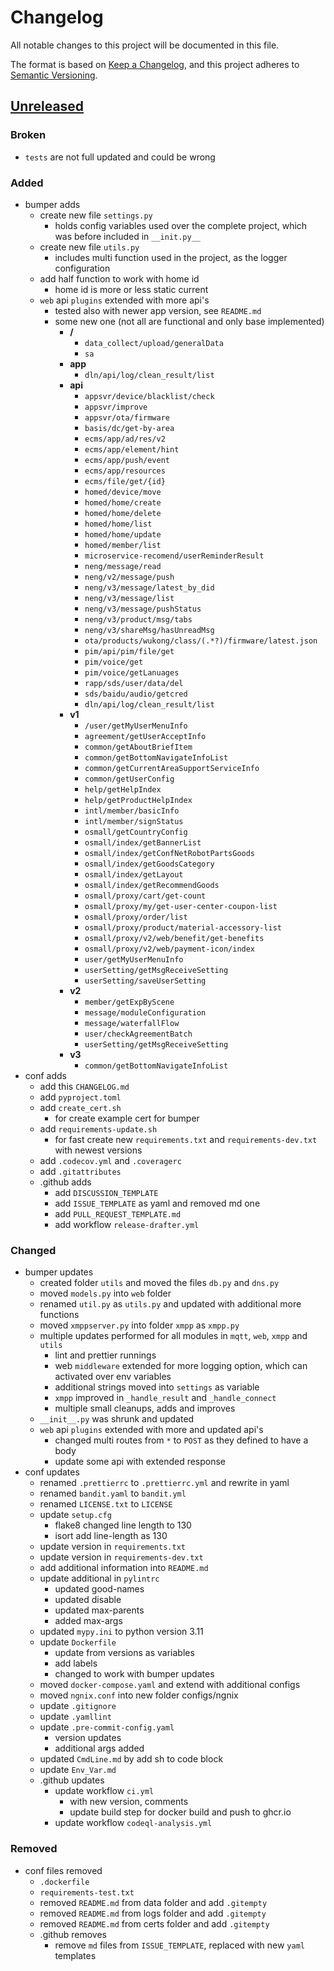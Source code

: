 # Changelog

All notable changes to this project will be documented in this file.

The format is based on [Keep a Changelog](https://keepachangelog.com/en/1.0.0/),
and this project adheres to [Semantic Versioning](https://semver.org/spec/v2.0.0.html).

## [Unreleased]

### Broken

- `tests` are not full updated and could be wrong

### Added

- bumper adds
  - create new file `settings.py`
    - holds config variables used over the complete project, which was before included in `__init.py__`
  - create new file `utils.py`
    - includes multi function used in the project, as the logger configuration
  - add half function to work with home id
    - home id is more or less static current
  - `web` api `plugins` extended with more api's
    - tested also with newer app version, see `README.md`
    - some new one (not all are functional and only base implemented)
      - **/**
        - `data_collect/upload/generalData`
        - `sa`
      - **app**
        - `dln/api/log/clean_result/list`
      - **api**
        - `appsvr/device/blacklist/check`
        - `appsvr/improve`
        - `appsvr/ota/firmware`
        - `basis/dc/get-by-area`
        - `ecms/app/ad/res/v2`
        - `ecms/app/element/hint`
        - `ecms/app/push/event`
        - `ecms/app/resources`
        - `ecms/file/get/{id}`
        - `homed/device/move`
        - `homed/home/create`
        - `homed/home/delete`
        - `homed/home/list`
        - `homed/home/update`
        - `homed/member/list`
        - `microservice-recomend/userReminderResult`
        - `neng/message/read`
        - `neng/v2/message/push`
        - `neng/v3/message/latest_by_did`
        - `neng/v3/message/list`
        - `neng/v3/message/pushStatus`
        - `neng/v3/product/msg/tabs`
        - `neng/v3/shareMsg/hasUnreadMsg`
        - `ota/products/wukong/class/(.*?)/firmware/latest.json`
        - `pim/api/pim/file/get`
        - `pim/voice/get`
        - `pim/voice/getLanuages`
        - `rapp/sds/user/data/del`
        - `sds/baidu/audio/getcred`
        - `dln/api/log/clean_result/list`
      - **v1**
        - `/user/getMyUserMenuInfo`
        - `agreement/getUserAcceptInfo`
        - `common/getAboutBriefItem`
        - `common/getBottomNavigateInfoList`
        - `common/getCurrentAreaSupportServiceInfo`
        - `common/getUserConfig`
        - `help/getHelpIndex`
        - `help/getProductHelpIndex`
        - `intl/member/basicInfo`
        - `intl/member/signStatus`
        - `osmall/getCountryConfig`
        - `osmall/index/getBannerList`
        - `osmall/index/getConfNetRobotPartsGoods`
        - `osmall/index/getGoodsCategory`
        - `osmall/index/getLayout`
        - `osmall/index/getRecommendGoods`
        - `osmall/proxy/cart/get-count`
        - `osmall/proxy/my/get-user-center-coupon-list`
        - `osmall/proxy/order/list`
        - `osmall/proxy/product/material-accessory-list`
        - `osmall/proxy/v2/web/benefit/get-benefits`
        - `osmall/proxy/v2/web/payment-icon/index`
        - `user/getMyUserMenuInfo`
        - `userSetting/getMsgReceiveSetting`
        - `userSetting/saveUserSetting`
      - **v2**
        - `member/getExpByScene`
        - `message/moduleConfiguration`
        - `message/waterfallFlow`
        - `user/checkAgreementBatch`
        - `userSetting/getMsgReceiveSetting`
      - **v3**
        - `common/getBottomNavigateInfoList`
- conf adds
  - add this `CHANGELOG.md`
  - add `pyproject.toml`
  - add `create_cert.sh`
    - for create example cert for bumper
  - add `requirements-update.sh`
    - for fast create new `requirements.txt` and `requirements-dev.txt` with newest versions
  - add `.codecov.yml` and `.coveragerc`
  - add `.gitattributes`
  - .github adds
    - add `DISCUSSION_TEMPLATE`
    - add `ISSUE_TEMPLATE` as yaml and removed md one
    - add `PULL_REQUEST_TEMPLATE.md`
    - add workflow `release-drafter.yml`

### Changed

- bumper updates
  - created folder `utils` and moved the files `db.py` and `dns.py`
  - moved `models.py` into `web` folder
  - renamed `util.py` as `utils.py` and updated with additional more functions
  - moved `xmppserver.py` into folder `xmpp` as `xmpp.py`
  - multiple updates performed for all modules in `mqtt`, `web`, `xmpp` and `utils`
    - lint and prettier runnings
    - web `middleware` extended for more logging option, which can activated over env variables
    - additional strings moved into `settings` as variable
    - `xmpp` improved in `_handle_result` and `_handle_connect`
    - multiple small cleanups, adds and improves
  - `__init__.py` was shrunk and updated
  - `web` api `plugins` extended with more and updated api's
    - changed multi routes from `*` to `POST` as they defined to have a body
    - update some api with extended response
- conf updates
  - renamed `.prettierrc` to `.prettierrc.yml` and rewrite in yaml
  - renamed `bandit.yaml` to `bandit.yml`
  - renamed `LICENSE.txt` to `LICENSE`
  - update `setup.cfg`
    - flake8 changed line length to 130
    - isort add line-length as 130
  - update version in `requirements.txt`
  - update version in `requirements-dev.txt`
  - add additional information into `README.md`
  - update additional in `pylintrc`
    - updated good-names
    - updated disable
    - updated max-parents
    - added max-args
  - updated `mypy.ini` to python version 3.11
  - update `Dockerfile`
    - update from versions as variables
    - add labels
    - changed to work with bumper updates
  - moved `docker-compose.yaml` and extend with additional configs
  - moved `ngnix.conf` into new folder configs/ngnix
  - update `.gitignore`
  - update `.yamllint`
  - update `.pre-commit-config.yaml`
    - version updates
    - additional args added
  - updated `CmdLine.md` by add sh to code block
  - update `Env_Var.md`
  - .github updates
    - update workflow `ci.yml`
      - with new version, comments
      - update build step for docker build and push to ghcr.io
    - update workflow `codeql-analysis.yml`

### Removed

- conf files removed
  - `.dockerfile`
  - `requirements-test.txt`
  - removed `README.md` from data folder and add `.gitempty`
  - removed `README.md` from logs folder and add `.gitempty`
  - removed `README.md` from certs folder and add `.gitempty`
  - .github removes
    - remove `md` files from `ISSUE_TEMPLATE`, replaced with new `yaml` templates

[unreleased]: https://github.com/edenhaus/bumper/compare/dev...MVladislav:bumper:dev
